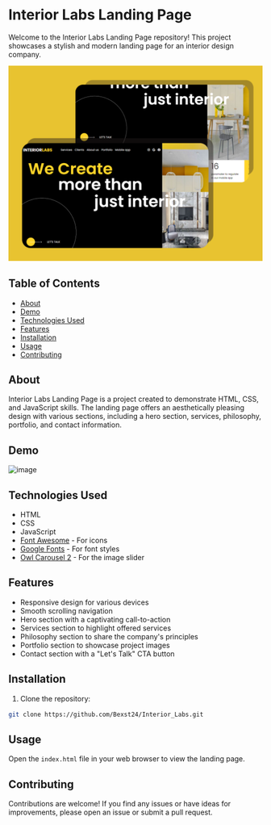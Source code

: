 # Interior Labs Landing Page

Welcome to the Interior Labs Landing Page repository! This project showcases a stylish and modern landing page for an interior design company.

![Interior Labs](images/interiorlabs.png)


## Table of Contents

- [About](#about)
- [Demo](#demo)
- [Technologies Used](#technologies-used)
- [Features](#features)
- [Installation](#installation)
- [Usage](#usage)
- [Contributing](#contributing)

## About

Interior Labs Landing Page is a project created to demonstrate HTML, CSS, and JavaScript skills. The landing page offers an aesthetically pleasing design with various sections, including a hero section, services, philosophy, portfolio, and contact information.

## Demo

![image](https://github.com/Bexst24/Interior_Labs/assets/109903705/d8eb9cd8-9899-4d73-97b9-43b69e49ce6a)


## Technologies Used

- HTML
- CSS
- JavaScript
- [Font Awesome](https://fontawesome.com/) - For icons
- [Google Fonts](https://fonts.google.com/) - For font styles
- [Owl Carousel 2](https://owlcarousel2.github.io/OwlCarousel2/) - For the image slider

## Features

- Responsive design for various devices
- Smooth scrolling navigation
- Hero section with a captivating call-to-action
- Services section to highlight offered services
- Philosophy section to share the company's principles
- Portfolio section to showcase project images
- Contact section with a "Let's Talk" CTA button

## Installation

1. Clone the repository:
```bash
git clone https://github.com/Bexst24/Interior_Labs.git
```

## Usage

Open the `index.html` file in your web browser to view the landing page.

## Contributing

Contributions are welcome! If you find any issues or have ideas for improvements, please open an issue or submit a pull request.


